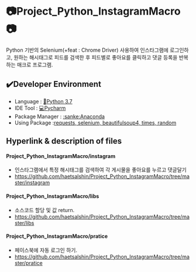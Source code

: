 # :camera:Project_Python_InstagramMacro:camera:

Python 기반의 Selenium(+feat : Chrome Driver) 사용하여 인스타그램에 로그인하고, 원하는 해시태그로 피드를 검색한 후 피드별로 좋아요를 클릭하고 댓글 등록을 반복하는 매크로 프로그램.

## :heavy_check_mark:Developer Environment
  
  - Language : [:crocodile:Python 3.7](#getting-started)
  - IDE Tool : [:computer:Pycharm](#running-the-tests)
  - Package Manager : [:sanke:Anaconda](#deployment)
  - Using Package :[requests, selenium, beautifulsoup4, times, random](#built-with)    
  
## Hyperlink & description of files
#### Project_Python_InstagramMacro/instagram 
  - 인스타그램에서 특정 해시태그를 검색하여 각 게시물을 좋아요를 누르고 댓글달기
  - https://github.com/haetsalshin/Project_Python_InstagramMacro/tree/master/instagram

#### Project_Python_InstagramMacro/libs
  - 소스코드 할당 및 값 return.  
  - https://github.com/haetsalshin/Project_Python_InstagramMacro/tree/master/libs

#### Project_Python_InstagramMacro/pratice
  - 페이스북에 자동 로그인 하기.
  - https://github.com/haetsalshin/Project_Python_InstagramMacro/tree/master/pratice
